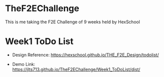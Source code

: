 # TheF2EChallenge
This is me taking the F2E Challenge of 9 weeks held by HexSchool

# Week1 ToDo List

* Design Reference: https://hexschool.github.io/THE_F2E_Design/todolist/

* Demo Link: https://jlts713.github.io/TheF2EChallenge/Week1_ToDoList/dist/
